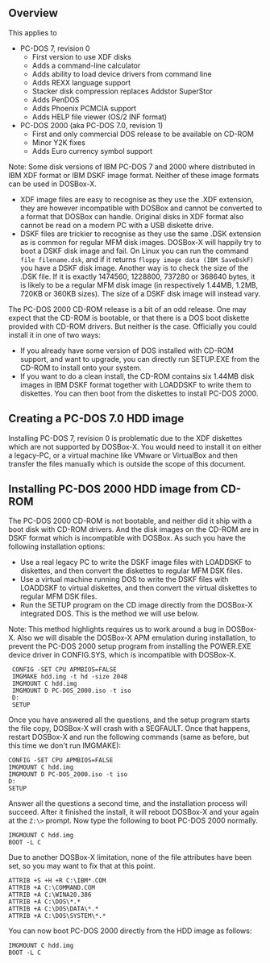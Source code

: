 
## Overview
This applies to
- PC-DOS 7, revision 0
  - First version to use XDF disks
  - Adds a command-line calculator
  - Adds ability to load device drivers from command line
  - Adds REXX language support
  - Stacker disk compression replaces Addstor SuperStor
  - Adds PenDOS
  - Adds Phoenix PCMCIA support
  - Adds HELP file viewer (OS/2 INF format)
- PC-DOS 2000 (aka PC-DOS 7.0, revision 1)
  - First and only commercial DOS release to be available on CD-ROM
  - Minor Y2K fixes
  - Adds Euro currency symbol support

Note: Some disk versions of IBM PC-DOS 7 and 2000 where distributed in IBM XDF format or IBM DSKF image format. Neither of these image formats can be used in DOSBox-X.
- XDF image files are easy to recognise as they use the .XDF extension, they are however incompatible with DOSBox and cannot be converted to a format that DOSBox can handle. Original disks in XDF format also cannot be read on a modern PC with a USB diskette drive.
- DSKF files are trickier to recognise as they use the same .DSK extension as is common for regular MFM disk images. DOSBox-X will happily try to boot a DSKF disk image and fail. On Linux you can run the command ``file filename.dsk``, and if it returns ``floppy image data (IBM SaveDskF)`` you have a DSKF disk image. Another way is to check the size of the .DSK file. If it is exactly 1474560, 1228800, 737280 or 368640 bytes, it is likely to be a regular MFM disk image (in respectively 1.44MB, 1.2MB, 720KB or 360KB sizes). The size of a DSKF disk image will instead vary.

The PC-DOS 2000 CD-ROM release is a bit of an odd release. One may expect that the CD-ROM is bootable, or that there is a DOS boot diskette provided with CD-ROM drivers. But neither is the case. Officially you could install it in one of two ways:
- If you already have some version of DOS installed with CD-ROM support, and want to upgrade, you can directly run SETUP.EXE from the CD-ROM to install onto your system.
- If you want to do a clean install, the CD-ROM contains six 1.44MB disk images in IBM DSKF format together with LOADDSKF to write them to diskettes. You can then boot from the diskettes to install PC-DOS 2000.

## Creating a PC-DOS 7.0 HDD image
Installing PC-DOS 7, revision 0 is problematic due to the XDF diskettes which are not supported by DOSBox-X. You would need to install it on either a legacy-PC, or a virtual machine like VMware or VirtualBox and then transfer the files manually which is outside the scope of this document.

## Installing PC-DOS 2000 HDD image from CD-ROM
The PC-DOS 2000 CD-ROM is not bootable, and neither did it ship with a boot disk with CD-ROM drivers. And the disk images on the CD-ROM are in DSKF format which is incompatible with DOSBox. As such you have the following installation options:
- Use a real legacy PC to write the DSKF image files with LOADDSKF to diskettes, and then convert the diskettes to regular MFM DSK files.
- Use a virtual machine running DOS to write the DSKF files with LOADDSKF to virtual diskettes, and then convert the virtual diskettes to regular MFM DSK files.
- Run the SETUP program on the CD image directly from the DOSBox-X integrated DOS. This is the method we will use below.

Note: This method highlights requires us to work around a bug in DOSBox-X. Also we will disable the DOSBox-X APM emulation during installation, to prevent the PC-DOS 2000 setup program from installing the POWER.EXE device driver in CONFIG.SYS, which is incompatible with DOSBox-X.
```
 CONFIG -SET CPU APMBIOS=FALSE
 IMGMAKE hdd.img -t hd -size 2048
 IMGMOUNT C hdd.img
 IMGMOUNT D PC-DOS_2000.iso -t iso
 D:
 SETUP
```
Once you have answered all the questions, and the setup program starts the file copy, DOSBox-X will crash with a SEGFAULT. Once that happens, restart DOSBox-X and run the following commands (same as before, but this time we don't run IMGMAKE):
```
CONFIG -SET CPU APMBIOS=FALSE
IMGMOUNT C hdd.img
IMGMOUNT D PC-DOS_2000.iso -t iso
D:
SETUP
```
Answer all the questions a second time, and the installation process will succeed. After it finished the install, it will reboot DOSBox-X and your again at the ``Z:\>`` prompt. Now type the following to boot PC-DOS 2000 normally.
```
IMGMOUNT C hdd.img
BOOT -L C
```
Due to another DOSBox-X limitation, none of the file attributes have been set, so you may want to fix that at this point.
```
ATTRIB +S +H +R C:\IBM*.COM
ATTRIB +A C:\COMMAND.COM
ATTRIB +A C:\WINA20.386
ATTRIB +A C:\DOS\*.*
ATTRIB +A C:\DOS\DATA\*.*
ATTRIB +A C:\DOS\SYSTEM\*.*
```

You can now boot PC-DOS 2000 directly from the HDD image as follows:
```
IMGMOUNT C hdd.img
BOOT -L C
```
